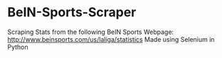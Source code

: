 # BeIN-Sports-Scraper
Scraping Stats from the following BeIN Sports Webpage: http://www.beinsports.com/us/laliga/statistics
Made using Selenium in Python

